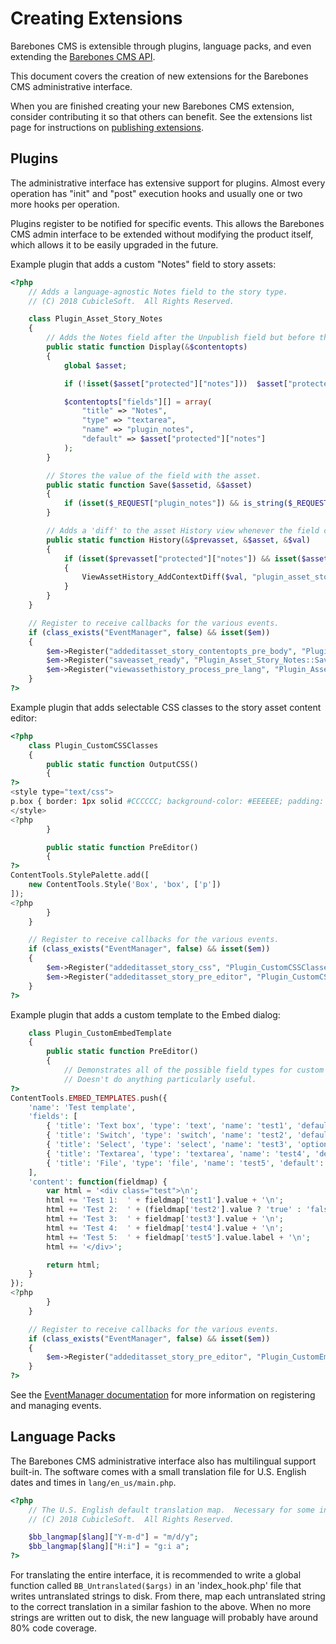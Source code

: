 Creating Extensions
===================

Barebones CMS is extensible through plugins, language packs, and even extending the [Barebones CMS API](api.md).

This document covers the creation of new extensions for the Barebones CMS administrative interface.

When you are finished creating your new Barebones CMS extension, consider contributing it so that others can benefit.  See the extensions list page for instructions on [publishing extensions](https://github.com/cubiclesoft/barebones-cms-extensions#publishing-extensions).

Plugins
-------

The administrative interface has extensive support for plugins.  Almost every operation has "init" and "post" execution hooks and usually one or two more hooks per operation.

Plugins register to be notified for specific events.  This allows the Barebones CMS admin interface to be extended without modifying the product itself, which allows it to be easily upgraded in the future.

Example plugin that adds a custom "Notes" field to story assets:

```php
<?php
	// Adds a language-agnostic Notes field to the story type.
	// (C) 2018 CubicleSoft.  All Rights Reserved.

	class Plugin_Asset_Story_Notes
	{
		// Adds the Notes field after the Unpublish field but before the main body.
		public static function Display(&$contentopts)
		{
			global $asset;

			if (!isset($asset["protected"]["notes"]))  $asset["protected"]["notes"] = "";

			$contentopts["fields"][] = array(
				"title" => "Notes",
				"type" => "textarea",
				"name" => "plugin_notes",
				"default" => $asset["protected"]["notes"]
			);
		}

		// Stores the value of the field with the asset.
		public static function Save($assetid, &$asset)
		{
			if (isset($_REQUEST["plugin_notes"]) && is_string($_REQUEST["plugin_notes"]))  $asset["protected"]["notes"] = $_REQUEST["plugin_notes"];
		}

		// Adds a 'diff' to the asset History view whenever the field changes.
		public static function History(&$prevasset, &$asset, &$val)
		{
			if (isset($prevasset["protected"]["notes"]) && isset($asset["protected"]["notes"]) && $prevasset["protected"]["notes"] !== $asset["protected"]["notes"])
			{
				ViewAssetHistory_AddContextDiff($val, "plugin_asset_story_notes", $prevasset["protected"]["notes"], $asset["protected"]["notes"], "%s in notes.", "");
			}
		}
	}

	// Register to receive callbacks for the various events.
	if (class_exists("EventManager", false) && isset($em))
	{
		$em->Register("addeditasset_story_contentopts_pre_body", "Plugin_Asset_Story_Notes::Display");
		$em->Register("saveasset_ready", "Plugin_Asset_Story_Notes::Save");
		$em->Register("viewassethistory_process_pre_lang", "Plugin_Asset_Story_Notes::History");
	}
?>
```

Example plugin that adds selectable CSS classes to the story asset content editor:

```php
<?php
	class Plugin_CustomCSSClasses
	{
		public static function OutputCSS()
		{
?>
<style type="text/css">
p.box { border: 1px solid #CCCCCC; background-color: #EEEEEE; padding: 0.5em; }
</style>
<?php
		}

		public static function PreEditor()
		{
?>
ContentTools.StylePalette.add([
	new ContentTools.Style('Box', 'box', ['p'])
]);
<?php
		}
	}

	// Register to receive callbacks for the various events.
	if (class_exists("EventManager", false) && isset($em))
	{
		$em->Register("addeditasset_story_css", "Plugin_CustomCSSClasses::OutputCSS");
		$em->Register("addeditasset_story_pre_editor", "Plugin_CustomCSSClasses::PreEditor");
	}
?>
```

Example plugin that adds a custom template to the Embed dialog:

```php
	class Plugin_CustomEmbedTemplate
	{
		public static function PreEditor()
		{
			// Demonstrates all of the possible field types for custom embed dialog templates.
			// Doesn't do anything particularly useful.
?>
ContentTools.EMBED_TEMPLATES.push({
	'name': 'Test template',
	'fields': [
		{ 'title': 'Text box', 'type': 'text', 'name': 'test1', 'default': '' },
		{ 'title': 'Switch', 'type': 'switch', 'name': 'test2', 'default': true },
		{ 'title': 'Select', 'type': 'select', 'name': 'test3', 'options': { 'opt_1': 'Option 1', 'opt_2': 'Option 2', 'opt_3': 'Option 3' }, 'default': 'opt_2' },
		{ 'title': 'Textarea', 'type': 'textarea', 'name': 'test4', 'default': '', 'size': 'large' },
		{ 'title': 'File', 'type': 'file', 'name': 'test5', 'default': false, 'required': true }
	],
	'content': function(fieldmap) {
		var html = '<div class="test">\n';
		html += 'Test 1:  ' + fieldmap['test1'].value + '\n';
		html += 'Test 2:  ' + (fieldmap['test2'].value ? 'true' : 'false') + '\n';
		html += 'Test 3:  ' + fieldmap['test3'].value + '\n';
		html += 'Test 4:  ' + fieldmap['test4'].value + '\n';
		html += 'Test 5:  ' + fieldmap['test5'].value.label + '\n';
		html += '</div>';

		return html;
	}
});
<?php
		}
	}

	// Register to receive callbacks for the various events.
	if (class_exists("EventManager", false) && isset($em))
	{
		$em->Register("addeditasset_story_pre_editor", "Plugin_CustomEmbedTemplate::PreEditor");
	}
?>
```

See the [EventManager documentation](https://github.com/cubiclesoft/php-misc/blob/master/docs/event_manager.md) for more information on registering and managing events.

Language Packs
--------------

The Barebones CMS administrative interface also has multilingual support built-in.  The software comes with a small translation file for U.S. English dates and times in `lang/en_us/main.php`.

```php
<?php
	// The U.S. English default translation map.  Necessary for some international-specific display options (e.g. 12- versus 24-hour clock).
	// (C) 2018 CubicleSoft.  All Rights Reserved.

	$bb_langmap[$lang]["Y-m-d"] = "m/d/y";
	$bb_langmap[$lang]["H:i"] = "g:i a";
?>
```

For translating the entire interface, it is recommended to write a global function called `BB_Untranslated($args)` in an 'index_hook.php' file that writes untranslated strings to disk.  From there, map each untranslated string to the correct translation in a similar fashion to the above.  When no more strings are written out to disk, the new language will probably have around 80% code coverage.
